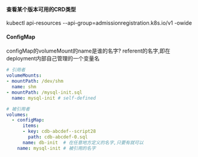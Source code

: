 
#### 查看某个版本可用的CRD类型

kubectl api-resources --api-group=admissionregistration.k8s.io/v1 -owide

#### ConfigMap
configMap的volumeMount的name是谁的名字?
    referent的名字,即在deployment内部自己管理的一个变量名

~~~yml
# 引用者
volumeMounts:
- mountPath: /dev/shm
  name: shm
- mountPath: /mysql-init.sql
  name: mysql-init # self-defined

# 被引用者
volumes:
  - configMap:
      items:
      - key: cdb-abcdef--script28
        path: cdb-abcdef-0.sql
      name: db-init  # 在任意地方定义的名字,只要有就可以
    name: mysql-init # 被引用的名字
~~~
